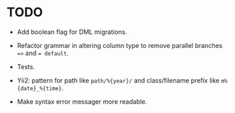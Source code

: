 TODO
====

*   Add boolean flag for DML migrations.

*   Refactor grammar in altering column type to remove parallel branches `=>`
    and `= default`.

*   Tests.

*   Yii2: pattern for path like `path/%{year}/` and class/filename prefix like
    `m%{date}_%{time}`.

*   Make syntax error messager more readable.
